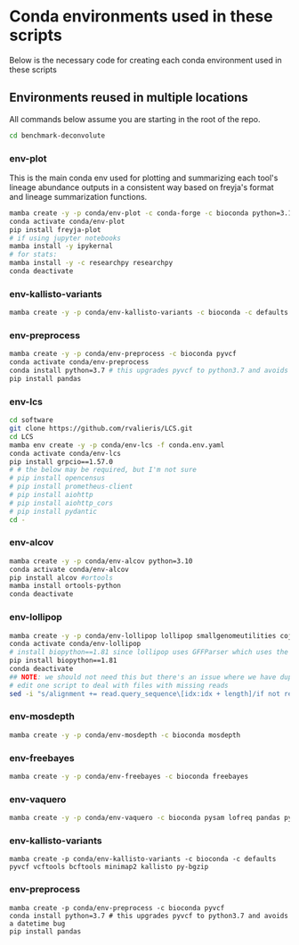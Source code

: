 # Conda environments used in these scripts
Below is the necessary code for creating each conda environment used in these scripts

## Environments reused in multiple locations
All commands below assume you are starting in the root of the repo.
```bash
cd benchmark-deconvolute
```

### env-plot
This is the main conda env used for plotting and summarizing each tool's lineage abundance outputs in a consistent way based on freyja's format and lineage summarization functions.
```bash
mamba create -y -p conda/env-plot -c conda-forge -c bioconda python=3.10 freyja
conda activate conda/env-plot
pip install freyja-plot
# if using jupyter notebooks
mamba install -y ipykernal
# for stats:
mamba install -y -c researchpy researchpy
conda deactivate
```

### env-kallisto-variants
```bash
mamba create -y -p conda/env-kallisto-variants -c bioconda -c defaults pyvcf vcftools bcftools minimap2 kallisto py-bgzip
```

### env-preprocess
```bash
mamba create -y -p conda/env-preprocess -c bioconda pyvcf
conda activate conda/env-preprocess
conda install python=3.7 # this upgrades pyvcf to python3.7 and avoids a datetime bug
pip install pandas
```

### env-lcs
```bash
cd software
git clone https://github.com/rvalieris/LCS.git
cd LCS
mamba env create -y -p conda/env-lcs -f conda.env.yaml
conda activate conda/env-lcs
pip install grpcio==1.57.0
# # the below may be required, but I'm not sure
# pip install opencensus
# pip install prometheus-client
# pip install aiohttp
# pip install aiohttp_cors
# pip install pydantic
cd -
```

### env-alcov
```bash
mamba create -y -p conda/env-alcov python=3.10
conda activate conda/env-alcov
pip install alcov #ortools
mamba install ortools-python
conda deactivate
```

### env-lollipop
```bash
mamba create -y -p conda/env-lollipop lollipop smallgenomeutilities cojac
conda activate conda/env-lollipop
# install biopython==1.81 since lollipop uses GFFParser which uses the depricated 'strand' attribute in Biopython's SeqFeature
pip install biopython==1.81
conda deactivate
## NOTE: we should not need this but there's an issue where we have duplicate reads in the bam file after minimap2 ... | samtools sort
# edit one script to deal with files with missing reads
sed -i "s/alignment += read.query_sequence\[idx:idx + length]/if not read.query_sequence:\n                    # deal with missing reads\n                    alignment += ''.join(np.repeat('-', length))\n                else:\n                    alignment += read.query_sequence\[idx:idx + length]/" conda/env-lollipop/lib/python3.10/site-packages/smallgenomeutilities/__pileup__.py
```

### env-mosdepth
```bash
mamba create -y -p conda/env-mosdepth -c bioconda mosdepth
```

### env-freebayes
```bash
mamba create -y -p conda/env-freebayes -c bioconda freebayes
```

### env-vaquero
```bash
mamba create -y -p conda/env-vaquero -c bioconda pysam lofreq pandas python=3.10
```

### env-kallisto-variants
```
mamba create -p conda/env-kallisto-variants -c bioconda -c defaults pyvcf vcftools bcftools minimap2 kallisto py-bgzip
```

### env-preprocess
```
mamba create -p conda/env-preprocess -c bioconda pyvcf
conda install python=3.7 # this upgrades pyvcf to python3.7 and avoids a datetime bug
pip install pandas
```

